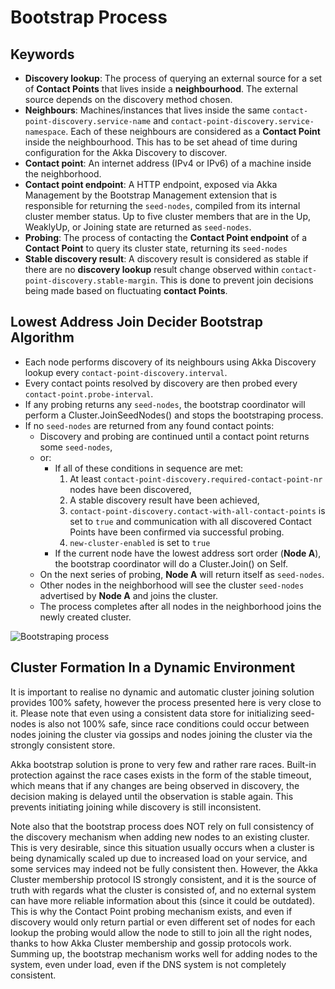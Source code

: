 # Bootstrap Process

## Keywords
- __Discovery lookup__: The process of querying an external source for a set of __Contact Points__ that lives inside a 
  __neighbourhood__. The external source depends on the discovery method chosen.
- __Neighbours__: Machines/instances that lives inside the same `contact-point-discovery.service-name` and 
  `contact-point-discovery.service-namespace`. Each of these neighbours are considered as a __Contact Point__ 
  inside the neighbourhood. This has to be set ahead of time during configuration for the Akka Discovery to discover.
- __Contact point__: An internet address (IPv4 or IPv6) of a machine inside the neighborhood.
- __Contact point endpoint__: A HTTP endpoint, exposed via Akka Management by the Bootstrap Management extension 
  that is responsible for returning the `seed-nodes`, compiled from its internal cluster member status. Up to five 
  cluster members that are in the Up, WeaklyUp, or Joining state are returned as `seed-nodes`.
- __Probing__: The process of contacting the __Contact Point endpoint__ of a __Contact Point__ to query its cluster state,
  returning its `seed-nodes`
- __Stable discovery result__: A discovery result is considered as stable if there are no __discovery lookup__ result change observed 
  within `contact-point-discovery.stable-margin`. This is done to prevent join decisions being made based on fluctuating 
  __contact Points__.

## Lowest Address Join Decider Bootstrap Algorithm
- Each node performs discovery of its neighbours using Akka Discovery lookup every `contact-point-discovery.interval`.
- Every contact points resolved by discovery are then probed every `contact-point.probe-interval`.
- If any probing returns any `seed-nodes`, the bootstrap coordinator will perform a Cluster.JoinSeedNodes() and 
  stops the bootstraping process.
- If no `seed-nodes` are returned from any found contact points: 
  - Discovery and probing are continued until a contact point returns some `seed-nodes`,
  - or: 
    - If all of these conditions in sequence are met:
      1. At least `contact-point-discovery.required-contact-point-nr` nodes have been discovered,
      2. A stable discovery result have been achieved,
      3. `contact-point-discovery.contact-with-all-contact-points` is set to `true` and 
        communication with all discovered Contact Points have been confirmed via successful probing.
      4. `new-cluster-enabled` is set to `true`
    - If the current node have the lowest address sort order (__Node A__), the bootstrap coordinator will do a Cluster.Join() on Self.
  - On the next series of probing, __Node A__ will return itself as `seed-nodes`.
  - Other nodes in the neighborhood will see the cluster `seed-nodes` advertised by __Node A__ and joins the cluster.
  - The process completes after all nodes in the neighborhood joins the newly created cluster.

![Bootstraping process](/img/Cluster_bootstrap_process.png)

## Cluster Formation In a Dynamic Environment
It is important to realise no dynamic and automatic cluster joining solution provides 100% safety, 
however the process presented here is very close to it. Please note that even using a consistent data store for 
initializing seed-nodes is also not 100% safe, since race conditions could occur between nodes joining the cluster
via gossips and nodes joining the cluster via the strongly consistent store.

Akka bootstrap solution is prone to very few and rather rare races. Built-in protection against the race cases exists 
in the form of the stable timeout, which means that if any changes are being observed in discovery, the decision making 
is delayed until the observation is stable again. This prevents initiating joining while discovery is still inconsistent.

Note also that the bootstrap process does NOT rely on full consistency of the discovery mechanism when adding new nodes 
to an existing cluster. This is very desirable, since this situation usually occurs when a cluster is being dynamically 
scaled up due to increased load on your service, and some services may indeed not be fully consistent then. However, 
the Akka Cluster membership protocol IS strongly consistent, and it is the source of truth with regards what the cluster 
is consisted of, and no external system can have more reliable information about this (since it could be outdated). 
This is why the Contact Point probing mechanism exists, and even if discovery would only return partial or even different 
set of nodes for each lookup the probing would allow the node to still to join all the right nodes, thanks to how Akka Cluster 
membership and gossip protocols work. Summing up, the bootstrap mechanism works well for adding nodes to the system, 
even under load, even if the DNS system is not completely consistent.
